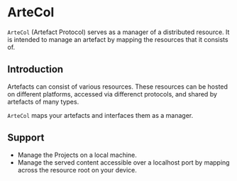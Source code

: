 # ArteCol

`ArteCol` (Artefact Protocol) serves as a manager of a distributed resource. It is intended to manage an artefact by mapping the resources that it consists of.

## Introduction
Artefacts can consist of various resources. These resources can be hosted on different platforms, accessed via differenct protocols, and shared by artefacts of many types.

`ArteCol` maps your artefacts and interfaces them as a manager.

## Support
- Manage the Projects on a local machine.
- Manage the served content accessible over a localhost port by mapping across the resource root on your device.
